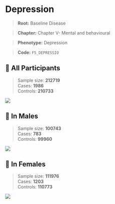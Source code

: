 # Depression

> **Root:** Baseline Disease  

> **Chapter:** Chapter V- Mental and behavioural  

> **Phenotype:** Depression  

> **Code:** `F5_DEPRESSIO`

## 🧪 All Participants  
> Sample size: **212719**  
> Cases: **1986**  
> Controls: **210733**
<img src="/Disease/Figures/ALL/Baseline/F5_DEPRESSIO.png"/>
<CsvTable src="/Disease/Data/ALL/Baseline/LG_F5_DEPRESSIO.csv" label="🔍 View full results" />

## 👨 In Males  
> Sample size: **100743**  
> Cases: **783**  
> Controls: **99960**
<img src="/Disease/Figures/Male/Baseline/F5_DEPRESSIO.png"/>
<CsvTable src="/Disease/Data/Male/Baseline/LG_F5_DEPRESSIO.csv" label="🔍 View full results" />

## 👩 In Females  
> Sample size: **111976**  
> Cases: **1203**  
> Controls: **110773**
<img src="/Disease/Figures/Female/Baseline/F5_DEPRESSIO.png"/>
<CsvTable src="/Disease/Data/Female/Baseline/LG_F5_DEPRESSIO.csv" label="🔍 View full results" />
